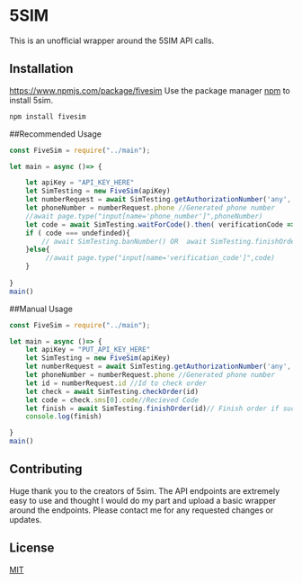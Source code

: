 # 5SIM

This is an unofficial wrapper around the 5SIM API calls. 


## Installation
https://www.npmjs.com/package/fivesim
Use the package manager [npm](https://www.npmjs.com/) to install 5sim.

```bash
npm install fivesim
```
##Recommended Usage

```javascript
const FiveSim = require("../main");

let main = async ()=> {

    let apiKey = "API_KEY_HERE"
    let SimTesting = new FiveSim(apiKey)
    let numberRequest = await SimTesting.getAuthorizationNumber('any','any','google')
    let phoneNumber = numberRequest.phone //Generated phone number
    //await page.type("input[name='phone_number']",phoneNumber)
    let code = await SimTesting.waitForCode().then( verificationCode => verificationCode)
    if ( code === undefinded){
        // await SimTesting.banNumber() OR  await SimTesting.finishOrder() (NO code recieved)
    }else{
         //await page.type("input[name='verification_code']",code)
    }
   
}
main()

```




##Manual Usage

```javascript
const FiveSim = require("../main");

let main = async ()=> {
    let apiKey = "PUT_API_KEY_HERE"
    let SimTesting = new FiveSim(apiKey)
    let numberRequest = await SimTesting.getAuthorizationNumber('any','any','google')
    let phoneNumber = numberRequest.phone //Generated phone number
    let id = numberRequest.id //Id to check order
    let check = await SimTesting.checkOrder(id)
    let code = check.sms[0].code//Recieved Code
    let finish = await SimTesting.finishOrder(id)// Finish order if successful
    console.log(finish)

}
main()
```

## Contributing
Huge thank you to the creators of 5sim. The API endpoints are extremely easy to use and thought I would do my part and upload a basic wrapper around the endpoints. Please contact me for any requested changes or updates. 


## License
[MIT](https://choosealicense.com/licenses/mit/)
